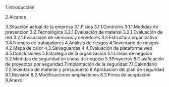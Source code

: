 1.Introducción

2.Alcance

3.Situación actual de la empresa
  3.1.Física
    3.1.1.Controles
    3.1.1.Medidas de prevencion 
  3.2.Tecnológica
    3.2.1.Evaluación de material
    3.2.1.Evaluación de red
    3.2.1.Evaluación de servicios y servidores
  3.3.Estructura organizativa
  3.4.Número de trabajadores
4.Análisis de riesgos
  4.1Inventario de riesgos
  4.2.Mapa de calor
  4.3.Salvaguardas
  4.4.Evaluación de plataforma web
  4.5.Conclusiones
5.Estrategia de la organización
  5.1.Líneas de negocio
  5.2.Medidas de seguridad en líneas de negocio
  5.3Proyectos
6.Clasificación de proyectos por seguridad
7.Implantación de la seguridad
  7.1.Calendario
  7.2.Inventario de material y presupuesto
8.Aprobación del plan de seguridad
8.1.Revisión
  8.2.Modificaciones ampliaciones
  8.3.Firma de aceptación
9.Anexo
